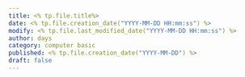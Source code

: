 ```yaml
---
title: <% tp.file.title%>
date: <% tp.file.creation_date("YYYY-MM-DD HH:mm:ss") %>
modify: <% tp.file.last_modified_date("YYYY-MM-DD HH:mm:ss") %>
author: days
category: computer basic
published: <% tp.file.creation_date("YYYY-MM-DD") %>
draft: false
---
```


